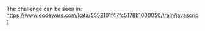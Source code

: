 The challenge can be seen in: https://www.codewars.com/kata/5552101f47fc5178b1000050/train/javascript